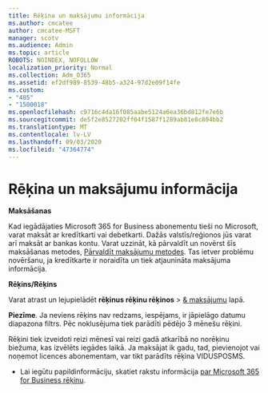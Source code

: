 ```yaml
---
title: Rēķina un maksājumu informācija
ms.author: cmcatee
author: cmcatee-MSFT
manager: scotv
ms.audience: Admin
ms.topic: article
ROBOTS: NOINDEX, NOFOLLOW
localization_priority: Normal
ms.collection: Adm_O365
ms.assetid: ef2df989-8539-48b5-a324-97d2e09f14fe
ms.custom:
- "485"
- "1500018"
ms.openlocfilehash: c9716c4da16f085aabe5124a6ea36bd812fe7e6b
ms.sourcegitcommit: de5f2e8527202ff04f1587f1289ab81e8c804bb2
ms.translationtype: MT
ms.contentlocale: lv-LV
ms.lasthandoff: 09/03/2020
ms.locfileid: "47364774"
---
```

# <a name="invoice-and-payment-information"></a>Rēķina un maksājumu informācija

**Maksāšanas**

Kad iegādājaties Microsoft 365 for Business abonementu tieši no Microsoft, varat maksāt ar kredītkarti vai debetkarti.  Dažās valstīs/reģionos jūs varat arī maksāt ar bankas kontu.  Varat uzzināt, kā pārvaldīt un novērst šīs maksāšanas metodes, [Pārvaldīt maksājumu metodes](https://docs.microsoft.com/microsoft-365/commerce/billing-and-payments/manage-payment-methods). Tas ietver problēmu novēršanu, ja kredītkarte ir noraidīta un tiek atjaunināta maksājuma informācija.

**Rēķins/Rēķins**

Varat atrast un lejupielādēt **rēķinus rēķinu rēķinos**  >  [& maksājumu](https://go.microsoft.com/fwlink/p/?linkid=848039) lapā.  

**Piezīme**. Ja neviens rēķins nav redzams, iespējams, ir jāpielāgo datumu diapazona filtrs.  Pēc noklusējuma tiek parādīti pēdējo 3 mēnešu rēķini.

Rēķini tiek izveidoti reizi mēnesī vai reizi gadā atkarībā no norēķinu biežuma, kas izvēlēts iegādes laikā.  Ja maksājat ik gadu, tad, pievienojot vai noņemot licences abonementam, var tikt parādīts rēķina VIDUSPOSMS.

- Lai iegūtu papildinformāciju, skatiet rakstu informācija [par Microsoft 365 for Business rēķinu](https://docs.microsoft.com/microsoft-365/commerce/billing-and-payments/understand-your-invoice2).